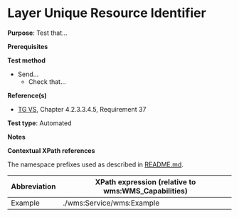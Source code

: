 # Layer Unique Resource Identifier

**Purpose**: Test that...

**Prerequisites**

**Test method**
* Send...
  * Check that...

**Reference(s)**
* [TG VS](./README.md#ref_TG_VS), Chapter 4.2.3.3.4.5, Requirement 37

**Test type**: Automated

**Notes**

**Contextual XPath references**

The namespace prefixes used as described in [README.md](./README.md#namespaces).

Abbreviation                                               |  XPath expression (relative to wms:WMS_Capabilities)
---------------------------------------------------------- | -------------------------------------------------------------------------
Example <a name="example"></a> | ./wms:Service/wms:Example
